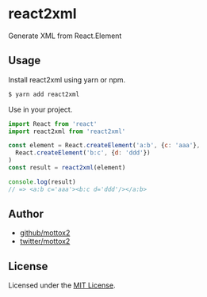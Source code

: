 # react2xml
Generate XML from React.Element

## Usage

Install react2xml using yarn or npm.

```sh
$ yarn add react2xml
```

Use in your project.

```js
import React from 'react'
import react2xml from 'react2xml'

const element = React.createElement('a:b', {c: 'aaa'},
  React.createElement('b:c', {d: 'ddd'})
)
const result = react2xml(element)

console.log(result)
// => <a:b c='aaa'><b:c d='ddd'/></a:b>
```

## Author

* [github/mottox2](https://github.com/mottox2)
* [twitter/mottox2](https://twitter.com/mottox2)

## License

Licensed under the [MIT License](blob/master/LICENSE).
